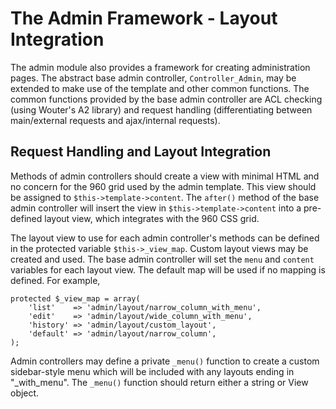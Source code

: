 # The Admin Framework - Layout Integration

The admin module also provides a framework for creating administration pages.
The abstract base admin controller, `Controller_Admin`, may be extended to make
use of the template and other common functions.  The common functions provided
by the base admin controller are ACL checking (using Wouter's A2 library) and
request handling (differentiating between main/external requests and ajax/internal
requests).

## Request Handling and Layout Integration

Methods of admin controllers should create a view with minimal HTML and no concern
for the 960 grid used by the admin template.  This view should be assigned to
`$this->template->content`.  The `after()` method of the base admin controller will
insert the view in `$this->template->content` into a pre-defined layout view, which
integrates with the 960 CSS grid.

The layout view to use for each admin controller's methods can be defined in the
protected variable `$this->_view_map`.  Custom layout views may be created and used.
The base admin controller will set the `menu` and `content` variables for each layout
view.  The default map will be used if no mapping is defined.  For example,

    protected $_view_map = array(
        'list'    => 'admin/layout/narrow_column_with_menu',
        'edit'    => 'admin/layout/wide_column_with_menu',
        'history' => 'admin/layout/custom_layout',
        'default' => 'admin/layout/narrow_column',
    );

Admin controllers may define a private `_menu()` function to create a custom
sidebar-style menu which will be included with any layouts ending in "_with_menu".
The `_menu()` function should return either a string or View object.


